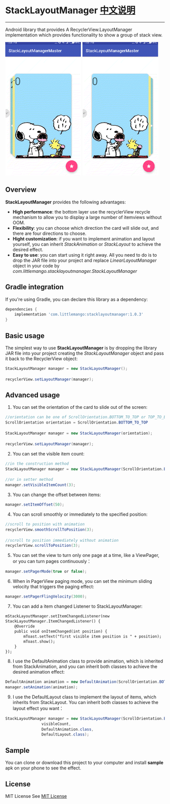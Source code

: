 # StackLayoutManager [中文说明](README_CN.md)
--------

Android library that provides A RecyclerView.LayoutManager implementation which provides functionality to show a group of stack view.

![IMG](gif/sample1.gif)
![IMG](gif/sample2.gif)

Overview
--------

**StackLayoutManager** provides the following advantages:

* **High performance**: the bottom layer use the recyclerView recycle mechanism to allow you to display a large number of itemviews without OOM.
* **Flexibility**: you can choose which direction the card will slide out, and there are four directions to choose.
* **Hight customization**: if you want to implement animation and layout yourself, you can inherit *StackAnimation* or *StackLayout* to achieve the desired effect.
* **Easy to use**: you can start using it right away. All you need to do
is to drop the JAR file into your project and replace *LinearLayoutManager* object in your code by *com.littlemango.stacklayoutmanager.StackLayoutManager*

Gradle integration
------------------

If you're using Gradle, you can declare this library as a dependency:

```groovy
dependencies {
    implementation 'com.littlemango:stacklayoutmanager:1.0.3'
}
```

Basic usage
-----------

The simplest way to use **StackLayoutManager** is by dropping the library JAR file into your project
creating the *StackLayoutManager* object and pass it back to the RecyclerView object:

```java
StackLayoutManager manager = new StackLayoutManager();

recyclerView.setLayoutManager(manager);
```

Advanced usage
--------------

1. You can set the orientation of the card to slide out of the screen:

```java
//orientation can be one of ScrollOrientation.BOTTOM_TO_TOP or TOP_TO_BOTTOM or RIGHT_TO_LEFT or LEFT_TO_RIGHT
ScrollOrientation orientation = ScrollOrientation.BOTTOM_TO_TOP

StackLayoutManager manager = new StackLayoutManager(orientation);

recyclerView.setLayoutManager(manager);
```

2. You can set the visible item count:
```java
//in the construction method
StackLayoutManager manager = new StackLayoutManager(ScrollOrientation.BOTTOM_TO_TOP, 3);

//or in setter method
manager.setVisibleItemCount(3);
```

3. You can change the offset between items:

```java
manager.setItemOffset(50);
```

4. You can scroll smoothly or immediately to the specified position:
```java
//scroll to position with animation
recyclerView.smoothScrollToPosition(3);

//scroll to position immediately without animation
recyclerView.scrollToPosition(3);
```
5. You can set the view to turn only one page at a time, like a ViewPager, or you can turn pages continuously：
```java
manager.setPagerMode(true or false);
```

6. When in PagerView paging mode, you can set the minimum sliding velocity that triggers the paging effect:
```java
manager.setPagerFlingVelocity(3000);
```

7. You can add a item changed Listener to StackLayoutManager:
```
mStackLayoutManager.setItemChangedListener(new StackLayoutManager.ItemChangedListener() {
    @Override
    public void onItemChanged(int position) {
        mToast.setText("first visible item position is " + position);
        mToast.show();
    }
});
```

8. I use the DefaultAnimation class to provide animation, which is inherited from StackAnimation, and you can inherit both classes to achieve the desired animation effect:
```java
DefaultAnimation animation = new DefaultAnimation(ScrollOrientation.BOTTOM_TO_TOP, visibleCount);
manager.setAnimation(animation);
```
9. I use the DefaultLayout class to implement the layout of items, which inherits from StackLayout. You can inherit both classes to achieve the layout effect you want：
```java
StackLayoutManager manager = new StackLayoutManager(ScrollOrientation.BOTTOM_TO_TOP, 
                visibleCount,
                DefaultAnimation.class,
                DefaultLayout.class);
```

Sample
-------
You can clone or download this project to your computer and install **sample** apk on your phone to see the effect.

License
-------
MIT License
See [MIT License](LICENSE)


